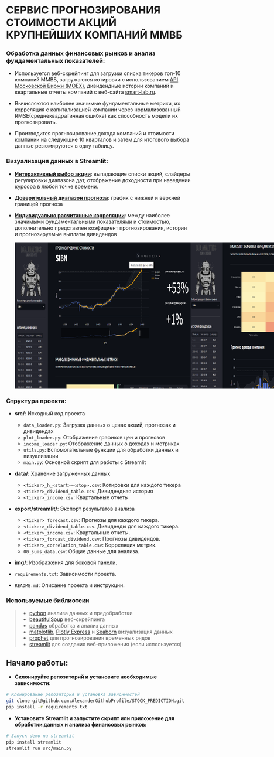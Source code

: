# СЕРВИС ПРОГНОЗИРОВАНИЯ СТОИМОСТИ АКЦИЙ КРУПНЕЙШИХ КОМПАНИЙ ММВБ
### Обработка данных финансовых рынков и анализ фундаментальных показателей:
- Используется веб-скрейпинг для загрузки списка тикеров топ-10 компаний ММВБ, загружаются котировки с использованием [API Московской Биржи (MOEX)](https://www.moex.com/ru/), дивидендные истории компаний и квартальные отчеты компаний с веб-сайта [smart-lab.ru](https://smart-lab.ru/).
   
- Вычисляются наиболее значимые фундаментальные метрики, их корреляция с капитализацией компании через нормализованный RMSE(среднеквадратичная ошибка) как способность модели их прогнозировать.
  
- Производится прогнозирование дохода компаний и стоимости компании на следующие 10 кварталов и затем для итогового выбора данные резюмируются в одну таблицу.


### **Визуализация данных в Streamlit:**

- [**Интерактивный выбор акции**](#): выпадающие списки акций, слайдеры регулировки диапазона дат, отображение доходности при наведении курсора в любой точке времени.
  
- [**Доверительный диапазон прогноза**](#): график с нижней и верхней границей прогноза  
  
- [**Индивидуально расчитанные корреляции**](#): между наиболее значимыми фундаментальными показателями и стоимостью, дополнительно представлен коэфициент прогнозирования, история и прогнозируемые выплаты дивидендов 

  <div style="display: flex;">
    <img src="img/exmp/10.png" width="800" height="400">
    <img src="img/exmp/11.png" width="800" height="400">
    <img src="img/exmp/12.png" width="820" height="340">
</div>

### Структура проекта:

- **src/**: Исходный код проекта
  - `data_loader.py`: Загрузка данных о ценах акций, прогнозах и дивидендах
  - `plot_loader.py`: Отображение графиков цен и прогнозов
  - `income_loader.py`: Отображение данных о доходах и метриках
  - `utils.py`: Вспомогательные функции для обработки данных и визуализации
  - `main.py`: Основной скрипт для работы с Streamlit

- **data/**: Хранение загруженных данных
  - `<ticker>_h_<start>-<stop>.csv`: Котировки для каждого тикера
  - `<ticker>_dividend_table.csv`: Дивидендная история
  - `<ticker>_income.csv`: Квартальные отчеты

- **export/streamlit/**: Экспорт результатов анализа
  - `<ticker>_forecast.csv`: Прогнозы для каждого тикера.
  - `<ticker>_dividend_table.csv`: Дивиденды для каждого тикера.
  - `<ticker>_income.csv`: Квартальные отчеты.
  - `<ticker>_forcast_dividend.csv`: Прогнозы дивидендов.
  - `<ticker>_correlation_table.csv`: Корреляция метрик.
  - `00_sums_data.csv`: Общие данные для анализа.

- **img/**: Изображения для боковой панели.

- `requirements.txt`: Зависимости проекта.
- `README.md`: Описание проекта и инструкции.

### Используемые библиотеки
> - [python](https://www.python.org/) анализа данных и предобработки
> - [beautifulSoup](https://www.crummy.com/software/BeautifulSoup/bs4/doc/) веб-скрейпинга
> - [pandas](https://pandas.pydata.org/) обработка и анализ данных
> - [matplotlib](https://matplotlib.org/), [Plotly Express]() и [Seaborn](https://seaborn.pydata.org/) визуализация данных
> - [prophet](https://facebook.github.io/prophet/) для прогнозирования временных рядов
> - [streamlit](https://streamlit.io/) для создания веб-приложения (если используется)

## Начало работы:
- **Склонируйте репозиторий и установите необходимые зависимости:**

```bash
# Клонирование репозитория и установка зависимостей
git clone git@github.com:AlexanderGithubProfile/STOCK_PREDICTION.git
pip install -r requirements.txt
```
- **Установите Streamlit и запустите скрипт или приложение для обработки данных и анализа финансовых рынков:**

```bash
# Запуск demo на streamlit
pip install streamlit
streamlit run src/main.py
```


